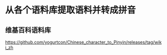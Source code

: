 # 从各个语料库提取语料并转成拼音

## 维基百科语料库

https://github.com/yogurtcon/Chinese_character_to_Pinyin/releases/tag/wiki_zh
